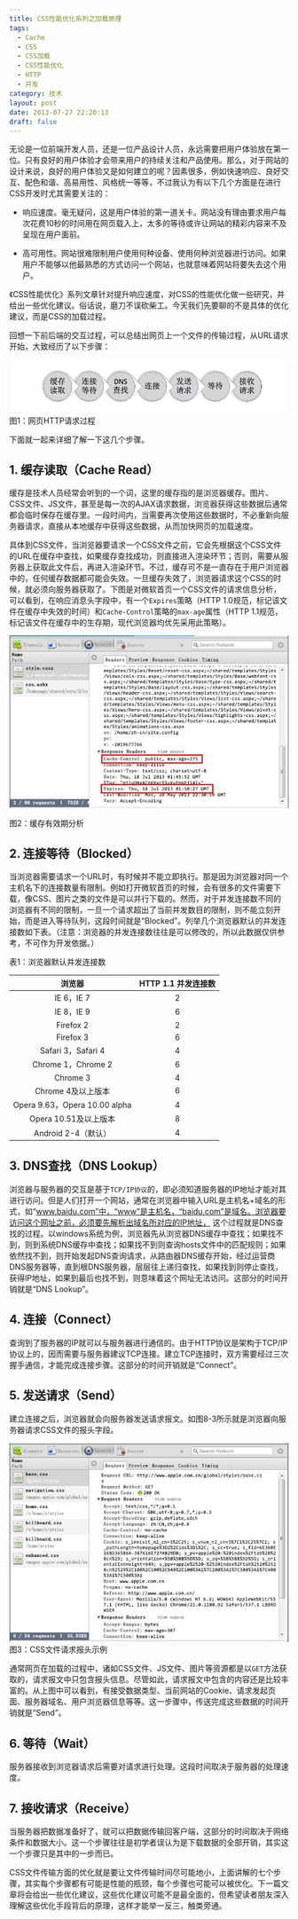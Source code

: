 ```yaml
---
title: CSS性能优化系列之加载原理
tags:
  - Cache
  - CSS
  - CSS加载
  - CSS性能优化
  - HTTP
  - 并发
category: 技术
layout: post
date: 2013-07-27 22:20:13
draft: false
---
```


无论是一位前端开发人员，还是一位产品设计人员，永远需要把用户体验放在第一位。只有良好的用户体验才会带来用户的持续关注和产品使用。那么，对于网站的设计来说，良好的用户体验又是如何建立的呢？因素很多，例如快速响应、良好交互、配色和谐、高易用性、风格统一等等，不过我认为有以下几个方面是在进行CSS开发时尤其需要关注的：

* 响应速度。毫无疑问，这是用户体验的第一道关卡。网站没有理由要求用户每次花费10秒的时间用在网页载入上，太多的等待或许让网站的精彩内容来不及呈现在用户面前。

* 高可用性。网站很难限制用户使用何种设备、使用何种浏览器进行访问。如果用户不能够以他最熟悉的方式访问一个网站，也就意味着网站将要失去这个用户。

《CSS性能优化》系列文章针对提升响应速度，对CSS的性能优化做一些研究，并给出一些优化建议。俗话说，磨刀不误砍柴工。今天我们先要聊的不是具体的优化建议，而是CSS的加载过程。

回想一下前后端的交互过程，可以总结出网页上一个文件的传输过程，从URL请求开始，大致经历了以下步骤：

 ![](./load/steps.png)
图1：网页HTTP请求过程

下面就一起来详细了解一下这几个步骤。

## 1. 缓存读取（Cache Read）

缓存是技术人员经常会听到的一个词，这里的缓存指的是浏览器缓存。图片、CSS文件、JS文件，甚至是每一次的AJAX请求数据，浏览器获得这些数据后通常都会临时保存在缓存里。一段时间内，当需要再次使用这些数据时，不必重新向服务器请求，直接从本地缓存中获得这些数据，从而加快网页的加载速度。

具体到CSS文件，当浏览器要请求一个CSS文件之前，它会先根据这个CSS文件的URL在缓存中查找，如果缓存查找成功，则直接进入渲染环节；否则，需要从服务器上获取此文件后，再进入渲染环节。不过，缓存可不是一直存在于用户浏览器中的，任何缓存数据都可能会失效。一旦缓存失效了，浏览器请求这个CSS的时候，就必须向服务器获取了。下图是对微软首页一个CSS文件的请求信息分析，可以看到，在响应消息头字段中，有一个`Expires`策略（HTTP 1.0规范，标记该文件在缓存中失效的时间）和`Cache-Control`策略的`max-age`属性（HTTP 1.1规范，标记该文件在缓存中的生存期，现代浏览器均优先采用此策略）。

  ![](./load/cache.jpg)

图2：缓存有效期分析

## 2. 连接等待（Blocked）

当浏览器需要请求一个URL时，有时候并不能立即执行。那是因为浏览器对同一个主机名下的连接数量有限制。例如打开微软首页的时候，会有很多的文件需要下载，像CSS、图片之类的文件是可以并行下载的。然而，对于并发连接数不同的浏览器有不同的限制，一旦一个请求超出了当前并发数目的限制，则不能立刻开始，而是进入等待队列，这段时间就是“Blocked”。列举几个浏览器默认的并发连接数如下表。（注意：浏览器的并发连接数往往是可以修改的，所以此数据仅供参考，不可作为开发依据。）

表1：浏览器默认并发连接数

| 浏览器 | HTTP 1.1 并发连接数 |
|:-----:|:-----------------:|
| IE 6，IE 7 | 2 |
| IE 8，IE 9 | 6 |
| Firefox 2 | 2 |
| Firefox 3 | 6 |
| Safari 3，Safari 4 | 4 |
| Chrome 1，Chrome 2 | 6 |
| Chrome 3 | 4 |
| Chrome 4及以上版本 | 6 |
| Opera 9.63，Opera 10.00 alpha | 4 |
| Opera 10.51及以上版本 | 8 |
| Android 2-4（默认） | 4 |

## 3. DNS查找（DNS Lookup）

浏览器与服务器的交互是基于`TCP/IP协议`的，即必须知道服务器的IP地址才能对其进行访问。但是人们打开一个网站，通常在浏览器中输入URL是主机名+域名的形式，如“www.baidu.com”中，“www”是主机名，“baidu.com”是域名。浏览器要访问这个网址之前，必须要先解析出域名所对应的IP地址， 这个过程就是DNS查找的过程。以windows系统为例，浏览器先从浏览器DNS缓存中查找；如果找不到，则到系统DNS缓存中查找；如果找不到则查询hosts文件中的匹配规则；如果依然找不到，则开始发起DNS查询请求，从路由器DNS缓存开始，经过运营商DNS服务器等，直到根DNS服务器，层层往上递归查找，如果找到则停止查找，获得IP地址，如果到最后也找不到，则意味着这个网址无法访问。这部分的时间开销就是“DNS Lookup”。

## 4. 连接（Connect）

查询到了服务器的IP就可以与服务器进行通信的。由于HTTP协议是架构于TCP/IP协议上的，因而需要与服务器建议TCP连接。建立TCP连接时，双方需要经过三次握手通信，才能完成连接步骤。这部分的时间开销就是“Connect”。

## 5. 发送请求（Send）

建立连接之后，浏览器就会向服务器发送请求报文。如图8-3所示就是浏览器向服务器请求CSS文件的报头字段。

 ![](./load/require.jpg)
图3：CSS文件请求报头示例

通常网页在加载的过程中，诸如CSS文件、JS文件、图片等资源都是以`GET`方法获取的，请求报文中只包含报头信息。尽管如此，请求报文中包含的内容还是比较丰富的。从上图中可以看到，有接受数据类型、当前网站的Cookie、请求发起页面、服务器域名、用户浏览器信息等等。这一步骤中，传送完成这些数据的时间开销就是“Send”。

## 6. 等待（Wait）

服务器接收到浏览器请求后需要对请求进行处理。这段时间取决于服务器的处理速度。

## 7. 接收请求（Receive）

当服务器把数据准备好了，就可以把数据传输回客户端，这部分的时间取决于网络条件和数据大小。这一个步骤往往是初学者误认为是下载数据的全部开销，其实这一个步骤只是其中的一步而已。

CSS文件传输方面的优化就是要让文件传输时间尽可能地小，上面讲解的七个步骤，其实每个步骤都有可能是性能的瓶颈，每个步骤也可能可以被优化。下一篇文章将会给出一些优化建议，这些优化建议可能不是最全面的，但希望读者朋友深入理解这些优化手段背后的原理，这样才能举一反三，触类旁通。
